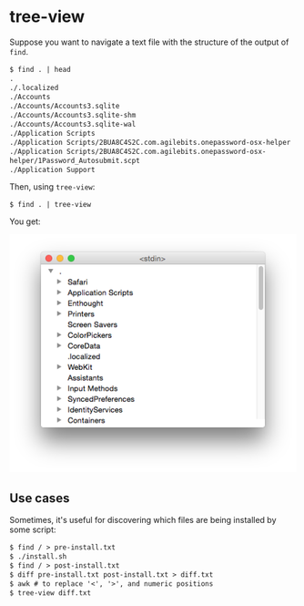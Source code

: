 # tree-view

Suppose you want to navigate a text file with the structure of the output of `find`.

```console
$ find . | head
.
./.localized
./Accounts
./Accounts/Accounts3.sqlite
./Accounts/Accounts3.sqlite-shm
./Accounts/Accounts3.sqlite-wal
./Application Scripts
./Application Scripts/2BUA8C4S2C.com.agilebits.onepassword-osx-helper
./Application Scripts/2BUA8C4S2C.com.agilebits.onepassword-osx-helper/1Password_Autosubmit.scpt
./Application Support
```

Then, using `tree-view`:

```console
$ find . | tree-view
```

You get:

![Screenshot](screenshot.png)

## Use cases

Sometimes, it's useful for discovering which files are being installed by some script:

```console
$ find / > pre-install.txt
$ ./install.sh
$ find / > post-install.txt
$ diff pre-install.txt post-install.txt > diff.txt
$ awk # to replace '<', '>', and numeric positions
$ tree-view diff.txt
```

